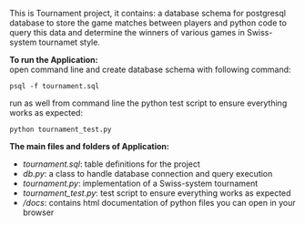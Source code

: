 This is Tournament project, it contains: a database schema for postgresql database to store the game matches between players and python code to query this data and determine the winners of various games in Swiss-system tournamet style.

**To run the Application:**  
open command line and create database schema with following command:
```
psql -f tournament.sql  
```
run as well from command line the python test script to ensure everything works as expected:
```
python tournament_test.py  
```

**The main files and folders of Application:**  
- _tournament.sql_: table definitions for the project
- _db.py_: a class to handle database connection and query execution
- _tournament.py_: implementation of a Swiss-system tournament
- _tournament_test.py_: test script to ensure everything works as expected
- _/docs_: contains html documentation of python files you can open in your browser
